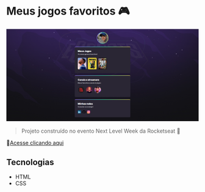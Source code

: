 # Meus jogos favoritos 🎮

![preview](./.github/preview.png)

>Projeto construído no evento Next Level Week da Rocketseat 👏

🔗[Acesse clicando aqui](https://rcpedroh.github.io/nwl-MeusJogosFavorito/)

## Tecnologias

 - HTML
 - CSS
 
